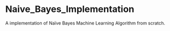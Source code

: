 # Naive_Bayes_Implementation
A implementation of Naïve Bayes Machine Learning Algorithm from scratch. 
